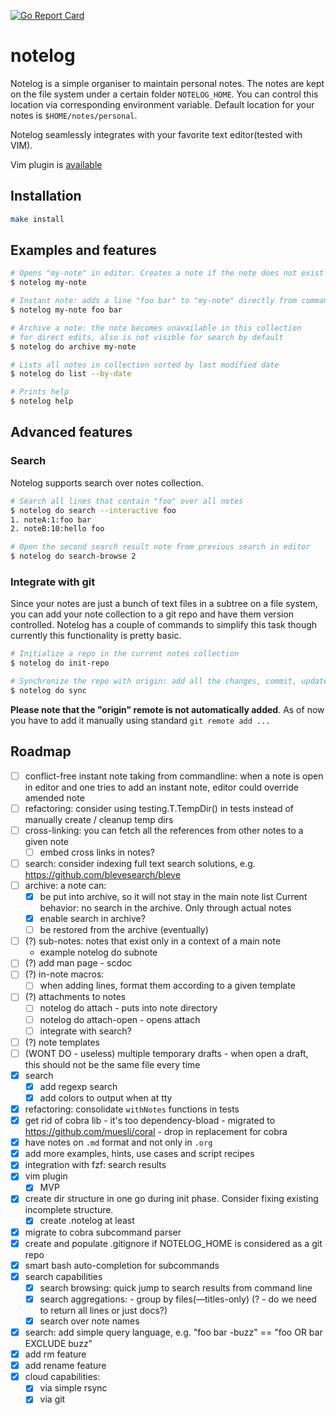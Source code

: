 [![Go Report Card](https://goreportcard.com/badge/github.com/nchern/notelog)](https://goreportcard.com/report/github.com/nchern/notelog)
# notelog

Notelog is a simple organiser to maintain personal notes. The notes are kept on
the file system under a certain folder `NOTELOG_HOME`. You can control this location
via corresponding environment variable.
Default location for your notes is `$HOME/notes/personal`.

Notelog seamlessly integrates with your favorite text editor(tested with VIM).

Vim plugin is [available](vim/README.md)

## Installation
```bash
make install
```

## Examples and features

```bash
# Opens "my-note" in editor. Creates a note if the note does not exist
$ notelog my-note

# Instant note: adds a line "foo bar" to "my-note" directly from command line
$ notelog my-note foo bar

# Archive a note: the note becomes unavailable in this collection
# for direct edits, also is not visible for search by default
$ notelog do archive my-note

# Lists all notes in collection sorted by last modified date
$ notelog do list --by-date

# Prints help
$ notelog help
```

## Advanced features

### Search

Notelog supports search over notes collection.

```bash
# Search all lines that contain "foo" over all notes
$ notelog do search --interactive foo
1. noteA:1:foo bar
2. noteB:10:hello foo

# Open the second search result note from previous search in editor
$ notelog do search-browse 2
```

### Integrate with git

Since your notes are just a bunch of text files in a subtree on a file system,
you can add your note collection to a git repo and have them version controlled.
Notelog has a couple of commands to simplify this task though currently this functionality is pretty basic.

```bash
# Initialize a repo in the current notes collection
$ notelog do init-repo

# Synchronize the repo with origin: add all the changes, commit, update from the origin and push
$ notelog do sync
```

**Please note that the "origin" remote is not automatically added**.
As of now you have to add it manually using standard `git remote add ...`

## Roadmap
- [ ] conflict-free instant note taking from commandline:
        when a note is open in editor and one tries to add an instant note, editor could override amended note
- [ ] refactoring: consider using testing.T.TempDir() in tests instead of manually create / cleanup temp dirs
- [ ] cross-linking: you can fetch all the references from other notes to a given note
   - [ ] embed cross links in notes?
- [ ] search: consider indexing full text search solutions, e.g. https://github.com/blevesearch/bleve
- [ ] archive: a note can:
   - [x] be put into archive, so it will not stay in the main note list
         Current behavior: no search in the archive. Only through actual notes
   - [x] enable search in archive?
   - [ ] be restored from the archive (eventually)
- [ ] (?) sub-notes: notes that exist only in a context of a main note
   - example notelog do subnote <notename> <sub-notename>
- [ ] (?) add man page - scdoc
- [ ] (?) in-note macros:
   - [ ] when adding lines, format them according to a given template
- [ ] (?) attachments to notes
   - [ ] notelog do attach <notename> <filepath> - puts <filepath> into note directory
   - [ ] notelog do attach-open <notename> <attach-name> - opens attach
   - [ ] integrate with search?
- [ ] (?) note templates
- [ ] (WONT DO - useless) multiple temporary drafts - when open a draft, this should not be the same file every time
- [x] search
   - [x] add regexp search
   - [x] add colors to output when at tty
- [x] refactoring: consolidate `withNotes` functions in tests
- [x] get rid of cobra lib - it's too dependency-bload
        - migrated to https://github.com/muesli/coral - drop in replacement for cobra
- [x] have notes on `.md` format and not only in `.org`
- [x] add more examples, hints, use cases and script recipes
- [x] integration with fzf: search results
- [x] vim plugin
   - [x] MVP
- [x] create dir structure in one go during init phase. Consider fixing existing incomplete structure.
   - [x] create .notelog at least
- [x] migrate to cobra subcommand parser
- [x] create and populate .gitignore if NOTELOG_HOME is considered as a git repo
- [x] smart bash auto-completion for subcommands
- [x] search capabilities
   - [x] search browsing: quick jump to search results from command line
   - [x] search aggregations:  - group by files(—titles-only)  (? - do we need to return all lines or just docs?)
   - [x] search over note names
- [x] search: add simple query language, e.g. "foo bar -buzz" == "foo OR bar EXCLUDE buzz"
- [x] add rm feature
- [x] add rename feature
- [x] cloud capabilities:
   - [x] via simple rsync
   - [x] via git
